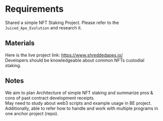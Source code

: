# Requirements
Shared a simple NFT Staking Project. Please refer to the `Juiced_Ape_Evolution` and research it.

## Materials
Here is the live project link:
https://www.shreddedapes.io/ \
Developers should be knowledgeable about common NFTs custodial staking.

## Notes
We aim to plan Architecture of simple NFT staking and summarize pros & cons of past contract development receipts. \
May need to study about web3 scripts and example usage in BE project. \
Additionally, able to refer how to handle and work with multiple programs in one anchor project (repo).
